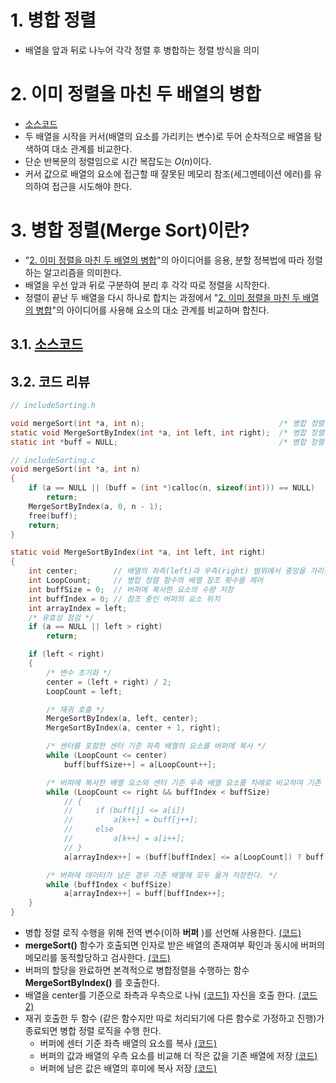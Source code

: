 # 1. 병합 정렬

- 배열을 앞과 뒤로 나누어 각각 정렬 후 병합하는 정렬 방식을 의미

# 2. 이미 정렬을 마친 두 배열의 병합

- [소스코드](../../../source/DSNA/Sorting/includeSorting.c#L900)
- 두 배열을 시작을 커서(배열의 요소를 가리키는 변수)로 두어 순차적으로 배열을 탐색하여 대소 관계를 비교한다.
- 단순 반복문의 정렬임으로 시간 복잡도는 $O(n)$이다.
- 커서 값으로 배열의 요소에 접근할 때 잘못된 메모리 참조(세그멘테이션 에러)를 유의하여 접근을 시도해야 한다.

# 3. 병합 정렬(Merge Sort)이란?

- "[2. 이미 정렬을 마친 두 배열의 병합](#2-이미-정렬을-마친-두-배열의-병합)"의 아이디어를 응용, 분할 정복법에 따라 정렬하는 알고리즘을 의미한다.
- 배열을 우선 앞과 뒤로 구분하여 분리 후 각각 따로 정렬을 시작한다.
- 정렬이 끝난 두 배열을 다시 하나로 합치는 과정에서 "[2. 이미 정렬을 마친 두 배열의 병합](#2-이미-정렬을-마친-두-배열의-병합)"의 아이디어를 사용해 요소의 대소 관계를 비교하며 합친다.

## 3.1. [소스코드](../../../source/DSNA/Sorting/includeSorting.c#L926)

## 3.2. 코드 리뷰

```c
// includeSorting.h

void mergeSort(int *a, int n);                              /* 병합 정렬 함수 */
static void MergeSortByIndex(int *a, int left, int right);  /* 병합 정렬 함수(재귀)*/
static int *buff = NULL;                                    /* 병합 정렬용 배열 */

// includeSorting.c
void mergeSort(int *a, int n)
{
    if (a == NULL || (buff = (int *)calloc(n, sizeof(int))) == NULL)
        return;
    MergeSortByIndex(a, 0, n - 1);
    free(buff);
    return;
}

static void MergeSortByIndex(int *a, int left, int right)
{
    int center;        // 배열의 좌측(left)과 우측(right) 범위에서 중앙을 가리킨다.
    int LoopCount;     // 병합 정렬 함수의 배열 참조 횟수를 제어
    int buffSize = 0;  // 버퍼에 복사한 요소의 수량 저장
    int buffIndex = 0; // 참조 중인 버퍼의 요소 위치
    int arrayIndex = left;
    /* 유효성 점검 */
    if (a == NULL || left > right)
        return;

    if (left < right)
    {
        /* 변수 초기화 */
        center = (left + right) / 2;
        LoopCount = left;

        /* 재귀 호출 */
        MergeSortByIndex(a, left, center);
        MergeSortByIndex(a, center + 1, right);

        /* 센터를 포함한 센터 기준 좌측 배열의 요소를 버퍼에 복사 */
        while (LoopCount <= center)
            buff[buffSize++] = a[LoopCount++];

        /* 버퍼에 복사한 배열 요소와 센터 기준 우측 배열 요소를 차례로 비교하여 기존 배열에 저장 */
        while (LoopCount <= right && buffIndex < buffSize)
            // {
            //     if (buff[j] <= a[i])
            //         a[k++] = buff[j++];
            //     else
            //         a[k++] = a[i++];
            // }
            a[arrayIndex++] = (buff[buffIndex] <= a[LoopCount]) ? buff[buffIndex++] : a[LoopCount++];

        /* 버퍼에 데이터가 남은 경우 기존 배열에 모두 옮겨 저장한다. */
        while (buffIndex < buffSize)
            a[arrayIndex++] = buff[buffIndex++];
    }
}
```

- 병합 정렬 로직 수행을 위해 전역 변수(이하 **버퍼** )를 선언해 사용한다. [(코드)](../../../include/includeSorting.h#L84)
- **mergeSort()** 함수가 호출되면 인자로 받은 배열의 존재여부 확인과 동시에 버퍼의 메모리를 동적할당하고 검사한다. [(코드)](../../../source/DSNA/Sorting/includeSorting.c#L928)
- 버퍼의 할당을 완료하면 본격적으로 병합정렬을 수행하는 함수 **MergeSortByIndex()** 를 호출한다.
- 배열을 center를 기준으로 좌측과 우측으로 나눠 [(코드1)](../../../source/DSNA/Sorting/includeSorting.c#L949) 자신을 호출 한다. [(코드 2)](../../../source/DSNA/Sorting/includeSorting.c#L953)
- 재귀 호출한 두 함수 (같은 함수지만 따로 처리되기에 다른 함수로 가정하고 진행)가 종료되면 병합 정렬 로직을 수행 한다.
  - 버퍼에 센터 기준 좌측 배열의 요소를 복사 [(코드)](../../../source/DSNA/Sorting/includeSorting.c#L957)
  - 버퍼의 값과 배열의 우측 요소를 비교해 더 작은 값을 기존 배열에 저장 [(코드)](../../../source/DSNA/Sorting/includeSorting.c#L961)
  - 버퍼에 남은 값은 배열의 후미에 복사 저장 [(코드)](../../../source/DSNA/Sorting/includeSorting.c#L971)
